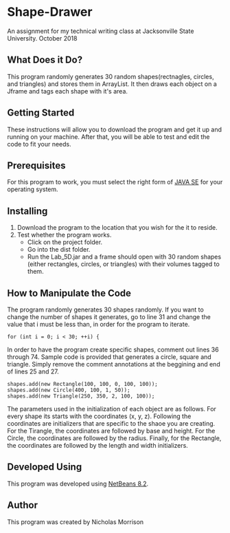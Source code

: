 # Shape-Drawer
An assignment for my technical writing class at Jacksonville State University. October 2018
## What Does it Do?
This program randomly generates 30 random shapes(rectnagles, circles, and triangles) and stores them in ArrayList<Shapes>. It then draws each object on a Jframe and tags each shape with it's area. 
## Getting Started
These instructions will allow you to download the program and get it up and running on your machine. After that, you will be able to test and edit the code to fit your needs. 
## Prerequisites 
For this program to work, you must select the right form of [JAVA SE](https://www.oracle.com/technetwork/java/javase/downloads/jdk8-downloads-2133151.html) for your operating system. 
## Installing 
1. Download the program to the location that you wish for the it to reside. 
2. Test whether the program works.
   * Click on the project folder.
   * Go into the dist folder.
   * Run the Lab_5D.jar and a frame should open with 30 random shapes (either rectangles, circles, or triangles) with their volumes tagged to them. 
## How to Manipulate the Code
  The program randomly generates 30 shapes randomly. If you want to change the number of shapes it generates, go to line 31 and change the value that i must be less than, in order for the program to iterate. 
  ```
  for (int i = 0; i < 30; ++i) {
  ```
  In order to have the program create specific shapes, comment out lines 36 through 74. Sample code is provided that generates a circle, square and triangle. Simply remove the comment annotations at the beggining and end of lines 25 and 27. 
 ```
 shapes.add(new Rectangle(100, 100, 0, 100, 100));
 shapes.add(new Circle(400, 100, 1, 50));
 shapes.add(new Triangle(250, 350, 2, 100, 100));
  ```
 The parameters used in the initialization of each object are as follows. For every shape its starts with the coordinates (x, y, z). Following the coordinates are initializers that are specific to the shaoe you are creating. For the Tirangle, the coordinates are followed by base and height. For the Circle, the coordinates are followed by the radius. Finally, for the Rectangle, the coordinates are followed by the length and width initializers.   
 ## Developed Using 
  This program was developed using [NetBeans 8.2](https://netbeans.org/downloads/).  
## Author
  This program was created by Nicholas Morrison
